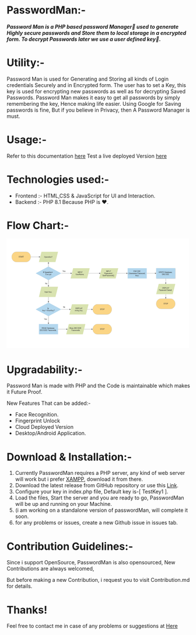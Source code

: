# PasswordMan:-

##### Password Man is a PHP based password Manager🔏 used to generate Highly secure passwords and Store them to local storage in a encrypted form. To decrypt Passwords later we use a user defined key🔑.

# Utility:-

Password Man is used for Generating and Storing all kinds of Login credentials Securely and in Encrypted form.
The user has to set a Key, this key is used for encrypting new passwords as well as for decrypting Saved Passwords.
Password Man makes it easy to get all passwords by simply remembering the key,
Hence making life easier.
Using Google for Saving passwords is fine, But if you believe in Privacy, then
A Password Manager is must. 

# Usage:-

Refer to this documentation [here](https://devfolio.co/projects/passwordman-29d7 "How to use PasswordMan")
Test a live deployed Version [here](https://replit.com/@Ashutosh7i/PasswordMan?v=1 "use PasswordMan live")

# Technologies used:-

- Frontend :- HTML,CSS & JavaScript for UI and Interaction.
- Backend :- PHP 8.1 Because PHP is ❤.

# Flow Chart:-

<img src="https://github.com/ashutosh7i/PasswordMan/blob/main/documentation/flow.png?raw=true" alt="flow.png" width="500" height="300" class="jop-noMdConv">

# Upgradability:-

Password Man is made with PHP and the Code is maintainable which makes it Future Proof.

New Features That can be added:-

- Face Recognition.
- Fingerprint Unlock
- Cloud Deployed Version
- Desktop/Android Application.

# Download & Installation:-

1.  Currently PasswordMan requires a PHP server, any kind of web server will work but i prefer [XAMPP](https://www.apachefriends.org/download.html "XAMPP Download"), download it from there.
2.  Download the latest release from GitHub repository or use this [Link](https://github.com/ashutosh7i/PasswordMan/releases).
4.  Configure your key in index.php file, Default key is-[ TestKey1 ].
3.  Load the files, Start the server and you are ready to go, PasswordMan will be up and running on your Machine.
5.  (i am working on a standalone version of passwordMan, will complete it soon.
6.  for any problems or issues, create a new Github issue in issues tab.

# Contribution Guidelines:-

Since i support OpenSource, PasswordMan is also opensourced, New Contributions are always welcomed,

But before making a new Contribution, i request you to visit Contribution.md for details.

# Thanks!

Feel free to contact me in case of any problems or suggestions at [Here](https://ashutosh7i.me)
